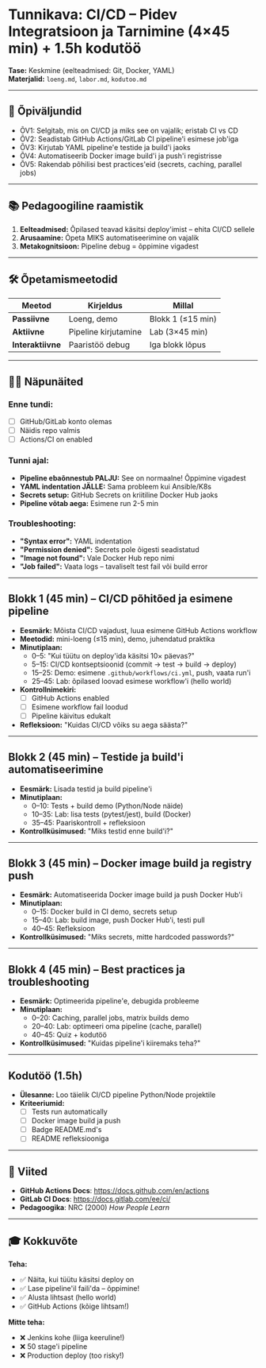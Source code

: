# Tunnikava: CI/CD – Pidev Integratsioon ja Tarnimine (4×45 min) + 1.5h kodutöö

**Tase:** Keskmine (eelteadmised: Git, Docker, YAML)  
**Materjalid:** `loeng.md`, `labor.md`, `kodutoo.md`

---

## 🎯 Õpiväljundid
- ÕV1: Selgitab, mis on CI/CD ja miks see on vajalik; eristab CI vs CD
- ÕV2: Seadistab GitHub Actions/GitLab CI pipeline'i esimese job'iga
- ÕV3: Kirjutab YAML pipeline'e testide ja build'i jaoks
- ÕV4: Automatiseerib Docker image build'i ja push'i registrisse
- ÕV5: Rakendab põhilisi best practices'eid (secrets, caching, parallel jobs)

---

## 📚 Pedagoogiline raamistik

1. **Eelteadmised:** Õpilased teavad käsitsi deploy'imist – ehita CI/CD sellele
2. **Arusaamine:** Õpeta MIKS automatiseerimine on vajalik
3. **Metakognitsioon:** Pipeline debug = õppimine vigadest

---

## 🛠️ Õpetamismeetodid

| Meetod | Kirjeldus | Millal |
|--------|-----------|--------|
| **Passiivne** | Loeng, demo | Blokk 1 (≤15 min) |
| **Aktiivne** | Pipeline kirjutamine | Lab (3×45 min) |
| **Interaktiivne** | Paaristöö debug | Iga blokk lõpus |

---

## 👨‍🏫 Näpunäited

### Enne tundi:
- [ ] GitHub/GitLab konto olemas
- [ ] Näidis repo valmis
- [ ] Actions/CI on enabled

### Tunni ajal:
- **Pipeline ebaõnnestub PALJU:** See on normaalne! Õppimine vigadest
- **YAML indentation JÄLLE:** Sama probleem kui Ansible/K8s
- **Secrets setup:** GitHub Secrets on kriitiline Docker Hub jaoks
- **Pipeline võtab aega:** Esimene run 2-5 min

### Troubleshooting:
- **"Syntax error":** YAML indentation
- **"Permission denied":** Secrets pole õigesti seadistatud
- **"Image not found":** Vale Docker Hub repo nimi
- **"Job failed":** Vaata logs – tavaliselt test fail või build error

---

## Blokk 1 (45 min) – CI/CD põhitõed ja esimene pipeline

- **Eesmärk:** Mõista CI/CD vajadust, luua esimene GitHub Actions workflow
- **Meetodid:** mini-loeng (≤15 min), demo, juhendatud praktika
- **Minutiplaan:**
  - 0–5: "Kui tüütu on deploy'ida käsitsi 10× päevas?"
  - 5–15: CI/CD kontseptsioonid (commit → test → build → deploy)
  - 15–25: Demo: esimene `.github/workflows/ci.yml`, push, vaata run'i
  - 25–45: Lab: õpilased loovad esimese workflow'i (hello world)
- **Kontrollnimekiri:**
  - [ ] GitHub Actions enabled
  - [ ] Esimene workflow fail loodud
  - [ ] Pipeline käivitus edukalt
- **Refleksioon:** "Kuidas CI/CD võiks su aega säästa?"

---

## Blokk 2 (45 min) – Testide ja build'i automatiseerimine

- **Eesmärk:** Lisada testid ja build pipeline'i
- **Minutiplaan:**
  - 0–10: Tests + build demo (Python/Node näide)
  - 10–35: Lab: lisa tests (pytest/jest), build (Docker)
  - 35–45: Paariskontroll + refleksioon
- **Kontrollküsimused:** "Miks testid enne build'i?"

---

## Blokk 3 (45 min) – Docker image build ja registry push

- **Eesmärk:** Automatiseerida Docker image build ja push Docker Hub'i
- **Minutiplaan:**
  - 0–15: Docker build in CI demo, secrets setup
  - 15–40: Lab: build image, push Docker Hub'i, testi pull
  - 40–45: Refleksioon
- **Kontrollküsimused:** "Miks secrets, mitte hardcoded passwords?"

---

## Blokk 4 (45 min) – Best practices ja troubleshooting

- **Eesmärk:** Optimeerida pipeline'e, debugida probleeme
- **Minutiplaan:**
  - 0–20: Caching, parallel jobs, matrix builds demo
  - 20–40: Lab: optimeeri oma pipeline (cache, parallel)
  - 40–45: Quiz + kodutöö
- **Kontrollküsimused:** "Kuidas pipeline'i kiiremaks teha?"

---

## Kodutöö (1.5h)

- **Ülesanne:** Loo täielik CI/CD pipeline Python/Node projektile
- **Kriteeriumid:**
  - [ ] Tests run automatically
  - [ ] Docker image build ja push
  - [ ] Badge README.md's
  - [ ] README refleksiooniga

---

## 📖 Viited

- **GitHub Actions Docs**: https://docs.github.com/en/actions
- **GitLab CI Docs**: https://docs.gitlab.com/ee/ci/
- **Pedagoogika**: NRC (2000) *How People Learn*

---

## 🎓 Kokkuvõte

**Teha:**
- ✅ Näita, kui tüütu käsitsi deploy on
- ✅ Lase pipeline'il faili'da – õppimine!
- ✅ Alusta lihtsast (hello world)
- ✅ GitHub Actions (kõige lihtsam!)

**Mitte teha:**
- ❌ Jenkins kohe (liiga keeruline!)
- ❌ 50 stage'i pipeline
- ❌ Production deploy (too risky!)

